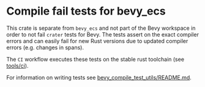 # Compile fail tests for bevy_ecs

This crate is separate from `bevy_ecs` and not part of the Bevy workspace in order to not fail `crater` tests for Bevy. The tests assert on the exact compiler errors and can easily fail for new Rust versions due to updated compiler errors (e.g. changes in spans).

The `CI` workflow executes these tests on the stable rust toolchain (see [tools/ci](../../tools/ci/src/main.rs)).

For information on writing tests see [bevy_compile_test_utils/README.md](../bevy_compile_test_utils/README.md).
